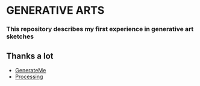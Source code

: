 # GENERATIVE ARTS

<h3> This repository describes my first experience in generative art sketches </h3>

## Thanks a lot 

- [GenerateMe](https://github.com/tsulej/GenerateMe#processing-3)
- [Processing](https://processing.org/)
